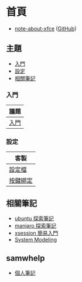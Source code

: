 
# 首頁

* [note-about-xfce](https://samwhelp.github.io/note-about-xfce/) ([GitHub](https://github.com/samwhelp/note-about-xfce))


## 主題

* [入門](#入門)
* [設定](#設定)
* [相關筆記](#相關筆記)

### 入門

| 議題 |
| --- |
| [入門](https://samwhelp.github.io/note-about-xfce/read/start.html) |


### 設定

| 客製 |
| --- |
| [設定檔](https://samwhelp.github.io/note-about-xfce/read/config/main.html) |
| [按鍵綁定](https://samwhelp.github.io/note-about-xfce/read/scenario/main.html) |


## 相關筆記

* [ubuntu 探索筆記](https://samwhelp.github.io/note-about-ubuntu/)
* [manjaro 探索筆記](https://samwhelp.github.io/note-about-manjaro/)
* [xsession 簡易入門](https://samwhelp.github.io/note-about-xsession/)
* [System Modeling](https://samwhelp.github.io/system-modeling/)


## samwhelp

* [個人筆記](https://samwhelp.github.io/book/)
